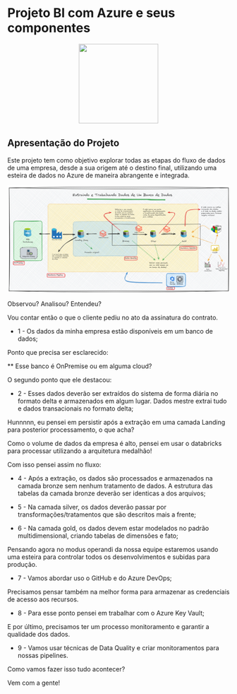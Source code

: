 # Projeto BI com Azure e seus componentes

<center><img src="../imagens/11_logo.jpg" width="180" height="180"></center>

## Apresentação do Projeto

Este projeto tem como objetivo explorar todas as etapas do fluxo de dados de uma empresa, desde a sua origem até o destino final, utilizando uma esteira de dados no Azure de maneira abrangente e integrada.

![minipic](./imagens/01_arquitetura_projeto.png)

Observou? Analisou? Entendeu?

Vou contar então o que o cliente pediu no ato da assinatura do contrato.

* 1 - Os dados da minha empresa estão disponíveis em um banco de dados;

Ponto que precisa ser esclarecido: 

** Esse banco é OnPremise ou em alguma cloud?

O segundo ponto que ele destacou:

* 2 - Esses dados deverão ser extraídos do sistema de forma diária no formato delta e armazenados em algum lugar. Dados mestre extrai tudo e dados transacionais no formato delta;

Hunnnnn, eu pensei em persistir após a extração em uma camada Landing para posterior processamento, o que acha?

Como o volume de dados da empresa é alto, pensei em usar o databricks para processar utilizando a arquitetura medalhão! 

Com isso pensei assim no fluxo:

* 4 - Após a extração, os dados são processados e armazenados na camada bronze sem nenhum tratamento de dados. A estrutura das tabelas da camada bronze deverão ser identicas a dos arquivos;

* 5 - Na camada silver, os dados deverão passar por transformações/tratamentos que são descritos mais a frente;

* 6 - Na camada gold, os dados devem estar modelados no padrão multidimensional, criando tabelas de dimensões e fato;

Pensando agora no modus operandi da nossa equipe estaremos usando uma esteira para controlar todos os desenvolvimentos e subidas para produção.

* 7 - Vamos abordar uso o GitHub e do Azure DevOps;

Precisamos pensar também na melhor forma para armazenar as credenciais de acesso aos recursos.

* 8 - Para esse ponto pensei em trabalhar com o Azure Key Vault;

E por último, precisamos ter um processo monitoramento e garantir a qualidade dos dados.

* 9 - Vamos usar técnicas de Data Quality e criar monitoramentos para nossas pipelines.

Como vamos fazer isso tudo acontecer?

Vem com a gente!